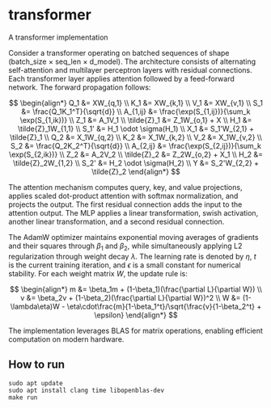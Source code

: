 # transformer
A transformer implementation

Consider a transformer operating on batched sequences of shape (batch_size × seq_len × d_model). The architecture consists of alternating self-attention and multilayer perceptron layers with residual connections. Each transformer layer applies attention followed by a feed-forward network. The forward propagation follows:

$$
\begin{align*}
Q_1 &= XW_{q,1} \\
K_1 &= XW_{k,1} \\
V_1 &= XW_{v,1} \\
S_1 &= \frac{Q_1K_1^T}{\sqrt{d}} \\
A_{1,ij} &= \frac{\exp(S_{1,ij})}{\sum_k \exp(S_{1,ik})} \\
Z_1 &= A_1V_1 \\
\tilde{Z}_1 &= Z_1W_{o,1} + X \\
H_1 &= \tilde{Z}_1W_{1,1} \\
S_1' &= H_1 \odot \sigma(H_1) \\
X_1 &= S_1'W_{2,1} + \tilde{Z}_1 \\
Q_2 &= X_1W_{q,2} \\
K_2 &= X_1W_{k,2} \\
V_2 &= X_1W_{v,2} \\
S_2 &= \frac{Q_2K_2^T}{\sqrt{d}} \\
A_{2,ij} &= \frac{\exp(S_{2,ij})}{\sum_k \exp(S_{2,ik})} \\
Z_2 &= A_2V_2 \\
\tilde{Z}_2 &= Z_2W_{o,2} + X_1 \\
H_2 &= \tilde{Z}_2W_{1,2} \\
S_2' &= H_2 \odot \sigma(H_2) \\
Y &= S_2'W_{2,2} + \tilde{Z}_2
\end{align*}
$$

The attention mechanism computes query, key, and value projections, applies scaled dot-product attention with softmax normalization, and projects the output. The first residual connection adds the input to the attention output. The MLP applies a linear transformation, swish activation, another linear transformation, and a second residual connection.

The AdamW optimizer maintains exponential moving averages of gradients and their squares through $\beta_1$ and $\beta_2$, while simultaneously applying L2 regularization through weight decay $\lambda$. The learning rate is denoted by $\eta$, $t$ is the current training iteration, and $\epsilon$ is a small constant for numerical stability. For each weight matrix $W$, the update rule is:

$$
\begin{align*}
m &= \beta_1m + (1-\beta_1)(\frac{\partial L}{\partial W}) \\
v &= \beta_2v + (1-\beta_2)(\frac{\partial L}{\partial W})^2 \\
W &= (1-\lambda\eta)W - \eta\cdot\frac{m}{1-\beta_1^t}/\sqrt{\frac{v}{1-\beta_2^t} + \epsilon}
\end{align*}
$$

The implementation leverages BLAS for matrix operations, enabling efficient computation on modern hardware.

## How to run
```
sudo apt update
sudo apt install clang time libopenblas-dev
make run
```
